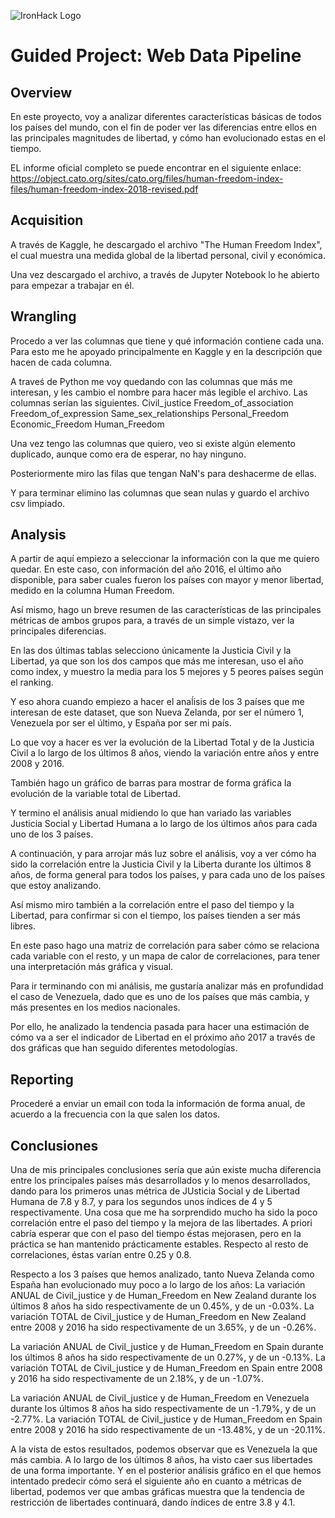 ![IronHack Logo](https://s3-eu-west-1.amazonaws.com/ih-materials/uploads/upload_d5c5793015fec3be28a63c4fa3dd4d55.png)

# Guided Project: Web Data Pipeline

## Overview

En este proyecto, voy a analizar diferentes características básicas de todos los países del mundo, con el fin de poder ver las diferencias entre ellos en las principales magnitudes de libertad, y cómo han evolucionado estas en el tiempo.

EL informe oficial completo se puede encontrar en el siguiente enlace: https://object.cato.org/sites/cato.org/files/human-freedom-index-files/human-freedom-index-2018-revised.pdf


## Acquisition

A través de Kaggle, he descargado el archivo "The Human Freedom Index", el cual muestra una medida global de la libertad personal, civil y económica.

Una vez descargado el archivo, a través de Jupyter Notebook lo he abierto para empezar a trabajar en él.


## Wrangling

Procedo a ver las columnas que tiene y qué información contiene cada una. Para esto me he apoyado principalmente en Kaggle y en la descripción que hacen de cada columna.

A traveś de Python me voy quedando con las columnas que más me interesan, y les cambio el nombre para hacer más legible el archivo. Las columnas serían las siguientes.
    Civil_justice
    Freedom_of_association
    Freedom_of_expression
    Same_sex_relationships
    Personal_Freedom
    Economic_Freedom
    Human_Freedom
    
Una vez tengo las columnas que quiero, veo si existe algún elemento duplicado, aunque como era de esperar, no hay ninguno.

Posteriormente miro las filas que tengan NaN's para deshacerme de ellas.

Y para terminar elimino las columnas que sean nulas y guardo el archivo csv limpiado.



## Analysis

A partir de aquí empiezo a seleccionar la información con la que me quiero quedar. En este caso, con información del año 2016, el último año disponible, para saber cuales fueron los países con mayor y menor libertad, medido en la columna Human Freedom.

Así mismo, hago un breve resumen de las características de las principales métricas de ambos grupos para, a través de un simple vistazo, ver la principales diferencias.

En las dos últimas tablas selecciono únicamente la Justicia Civil y la Libertad, ya que son los dos campos que más me interesan, uso el año como index, y muestro la media para los 5 mejores y 5 peores países según el ranking.

Y eso ahora cuando empiezo a hacer el anaĺisis de los 3 países que me interesan de este dataset, que son Nueva Zelanda, por ser el número 1, Venezuela por ser el último, y España por ser mi país.

Lo que voy a hacer es ver la evolución de la Libertad Total y de la Justicia Civil a lo largo de los últimos 8 años, viendo la variación entre años y entre 2008 y 2016.

También hago un gráfico de barras para mostrar de forma gráfica la evolución de la variable total de Libertad.

Y termino el análisis anual midiendo lo que han variado las variables Justicia Social y Libertad Humana a lo largo de los últimos años para cada uno de los 3 países.

A continuación, y para arrojar más luz sobre el análisis, voy a ver cómo ha sido la correlación entre la Justicia Civil y la Liberta durante los últimos 8 años, de forma general para todos los países, y para cada uno de los países que estoy analizando.

Así mismo miro también a la correlación entre el paso del tiempo y la Libertad, para confirmar si con el tiempo, los países tienden a ser más libres.

En este paso hago una matriz de correlación para saber cómo se relaciona cada variable con el resto, y un mapa de calor de correlaciones, para tener una interpretación más gráfica y visual.

Para ir terminando con mi análisis, me gustaría analizar más en profundidad el caso de Venezuela, dado que es uno de los países que más cambia, y más presentes en los medios nacionales.

Por ello, he analizado la tendencia pasada para hacer una estimación de cómo va a ser el indicador de Libertad en el próximo año 2017 a través de dos gráficas que han seguido diferentes metodologías.



## Reporting

Procederé a enviar un email con toda la información de forma anual, de acuerdo a la frecuencia con la que salen los datos.



## Conclusiones

Una de mis principales conclusiones sería que aún existe mucha diferencia entre los principales países más desarrollados y lo menos desarrollados, dando para los primeros unas métrica de JUsticia Social y de Libertad Humana de 7.8 y 8.7, y para los segundos unos índices de 4 y 5 respectivamente. Una cosa que me ha sorprendido mucho ha sido la poco correlación entre el paso del tiempo y la mejora de las libertades. A priori cabría esperar que con el paso del tiempo éstas mejorasen, pero en la práctica se han mantenido prácticamente estables. Respecto al resto de correlaciones, éstas varían entre 0.25 y 0.8.

Respecto a los 3 países que hemos analizado, tanto Nueva Zelanda como España han evolucionado muy poco a lo largo de los años:
La variación ANUAL de Civil_justice y de Human_Freedom en New Zealand durante los últimos 8 años ha sido respectivamente de un 0.45%, y de un -0.03%.
La variación TOTAL de Civil_justice y de Human_Freedom en New Zealand entre 2008 y 2016 ha sido respectivamente de un 3.65%, y de un -0.26%.

La variación ANUAL de Civil_justice y de Human_Freedom en Spain durante los últimos 8 años ha sido respectivamente de un 0.27%, y de un -0.13%.
La variación TOTAL de Civil_justice y de Human_Freedom en Spain entre 2008 y 2016 ha sido respectivamente de un 2.18%, y de un -1.07%.

La variación ANUAL de Civil_justice y de Human_Freedom en Venezuela durante los últimos 8 años ha sido respectivamente de un -1.79%, y de un -2.77%.
La variación TOTAL de Civil_justice y de Human_Freedom en Spain entre 2008 y 2016 ha sido respectivamente de un -13.48%, y de un -20.11%.

A la vista de estos resultados, podemos observar que es Venezuela la que más cambia. A lo largo de los últimos 8 años, ha visto caer sus libertades de una forma importante. Y en el posterior análisis gráfico en el que hemos intentado predecir cómo será el siguiente año en cuanto a métricas de libertad, podemos ver que ambas gráficas muestra que la tendencia de restricción de libertades continuará, dando índices de entre 3.8 y 4.1.




